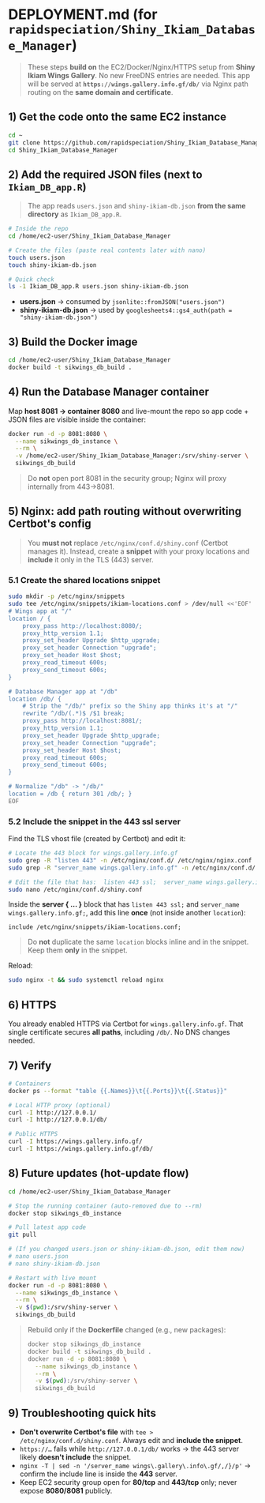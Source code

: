 # DEPLOYMENT.md (for `rapidspeciation/Shiny_Ikiam_Database_Manager`)

> These steps **build on** the EC2/Docker/Nginx/HTTPS setup from **Shiny Ikiam Wings Gallery**.
> No new FreeDNS entries are needed. This app will be served at **`https://wings.gallery.info.gf/db/`** via Nginx path routing on the **same domain and certificate**.

## 1) Get the code onto the same EC2 instance

```bash
cd ~
git clone https://github.com/rapidspeciation/Shiny_Ikiam_Database_Manager
cd Shiny_Ikiam_Database_Manager
```

## 2) Add the required JSON files (next to `Ikiam_DB_app.R`)

> The app reads `users.json` and `shiny-ikiam-db.json` **from the same directory** as `Ikiam_DB_app.R`.

```bash
# Inside the repo
cd /home/ec2-user/Shiny_Ikiam_Database_Manager

# Create the files (paste real contents later with nano)
touch users.json
touch shiny-ikiam-db.json

# Quick check
ls -1 Ikiam_DB_app.R users.json shiny-ikiam-db.json
```

* **users.json** → consumed by `jsonlite::fromJSON("users.json")`
* **shiny-ikiam-db.json** → used by `googlesheets4::gs4_auth(path = "shiny-ikiam-db.json")`

## 3) Build the Docker image

```bash
cd /home/ec2-user/Shiny_Ikiam_Database_Manager
docker build -t sikwings_db_build .
```

## 4) Run the Database Manager container

Map **host 8081 → container 8080** and live-mount the repo so app code + JSON files are visible inside the container:

```bash
docker run -d -p 8081:8080 \
  --name sikwings_db_instance \
  --rm \
  -v /home/ec2-user/Shiny_Ikiam_Database_Manager:/srv/shiny-server \
  sikwings_db_build
```

> Do **not** open port 8081 in the security group; Nginx will proxy internally from 443→8081.

## 5) Nginx: add path routing **without overwriting Certbot's config**

> You **must not** replace `/etc/nginx/conf.d/shiny.conf` (Certbot manages it).
> Instead, create a **snippet** with your proxy locations and **include** it only in the TLS (443) server.

### 5.1 Create the shared locations snippet

```bash
sudo mkdir -p /etc/nginx/snippets
sudo tee /etc/nginx/snippets/ikiam-locations.conf > /dev/null <<'EOF'
# Wings app at "/"
location / {
    proxy_pass http://localhost:8080/;
    proxy_http_version 1.1;
    proxy_set_header Upgrade $http_upgrade;
    proxy_set_header Connection "upgrade";
    proxy_set_header Host $host;
    proxy_read_timeout 600s;
    proxy_send_timeout 600s;
}

# Database Manager app at "/db"
location /db/ {
    # Strip the "/db/" prefix so the Shiny app thinks it's at "/"
    rewrite ^/db/(.*)$ /$1 break;
    proxy_pass http://localhost:8081/;
    proxy_http_version 1.1;
    proxy_set_header Upgrade $http_upgrade;
    proxy_set_header Connection "upgrade";
    proxy_set_header Host $host;
    proxy_read_timeout 600s;
    proxy_send_timeout 600s;
}

# Normalize "/db" -> "/db/"
location = /db { return 301 /db/; }
EOF
```

### 5.2 Include the snippet in the **443 ssl** server

Find the TLS vhost file (created by Certbot) and edit it:

```bash
# Locate the 443 block for wings.gallery.info.gf
sudo grep -R "listen 443" -n /etc/nginx/conf.d/ /etc/nginx/nginx.conf
sudo grep -R "server_name wings.gallery.info.gf" -n /etc/nginx/conf.d/ /etc/nginx/nginx.conf

# Edit the file that has:  listen 443 ssl;  server_name wings.gallery.info.gf;
sudo nano /etc/nginx/conf.d/shiny.conf
```

Inside the **server { … }** block that has `listen 443 ssl;` and `server_name wings.gallery.info.gf;`, add this line **once** (not inside another `location`):

```
include /etc/nginx/snippets/ikiam-locations.conf;
```

> Do **not** duplicate the same `location` blocks inline and in the snippet. Keep them **only** in the snippet.

Reload:

```bash
sudo nginx -t && sudo systemctl reload nginx
```

## 6) HTTPS

You already enabled HTTPS via Certbot for `wings.gallery.info.gf`. That single certificate secures **all paths**, including `/db/`. No DNS changes needed.

## 7) Verify

```bash
# Containers
docker ps --format "table {{.Names}}\t{{.Ports}}\t{{.Status}}"

# Local HTTP proxy (optional)
curl -I http://127.0.0.1/
curl -I http://127.0.0.1/db/

# Public HTTPS
curl -I https://wings.gallery.info.gf/
curl -I https://wings.gallery.info.gf/db/
```

## 8) Future updates (hot-update flow)

```bash
cd /home/ec2-user/Shiny_Ikiam_Database_Manager

# Stop the running container (auto-removed due to --rm)
docker stop sikwings_db_instance

# Pull latest app code
git pull

# (If you changed users.json or shiny-ikiam-db.json, edit them now)
# nano users.json
# nano shiny-ikiam-db.json

# Restart with live mount
docker run -d -p 8081:8080 \
  --name sikwings_db_instance \
  --rm \
  -v $(pwd):/srv/shiny-server \
  sikwings_db_build
```

> Rebuild only if the **Dockerfile** changed (e.g., new packages):
>
> ```bash
> docker stop sikwings_db_instance
> docker build -t sikwings_db_build .
> docker run -d -p 8081:8080 \
>   --name sikwings_db_instance \
>   --rm \
>   -v $(pwd):/srv/shiny-server \
>   sikwings_db_build
> ```

## 9) Troubleshooting quick hits

* **Don't overwrite Certbot's file** with `tee > /etc/nginx/conf.d/shiny.conf`. Always edit and **include the snippet**.
* `https://…` fails while `http://127.0.0.1/db/` works → the 443 server likely **doesn't include** the snippet.
* `nginx -T | sed -n '/server_name wings\.gallery\.info\.gf/,/}/p'` → confirm the include line is inside the **443** server.
* Keep EC2 security group open for **80/tcp** and **443/tcp** only; never expose **8080/8081** publicly.